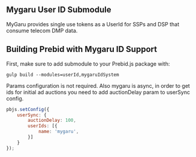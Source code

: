 ## Mygaru User ID Submodule

MyGaru provides single use tokens as a UserId for SSPs and DSP that consume  telecom DMP data.  

## Building Prebid with Mygaru ID Support

First, make sure to add submodule to your Prebid.js package with:

```
gulp build --modules=userId,mygaruIdSystem
```
Params configuration is not required. 
Also mygaru is async, in order to get ids for initial ad auctions you need to add auctionDelay param to userSync config.

```javascript
pbjs.setConfig({
    userSync: {
        auctionDelay: 100,
        userIds: [{
            name: 'mygaru',
        }]
    }
});
```
